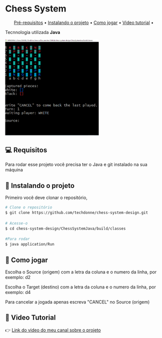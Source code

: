 <h1>Chess System</h1>

<p align="center">
  <a href="#pre-requisites">Pré-requisitos</a> •
  <a href="#como-usar">Instalando o projeto</a> •
  <a href="#como-jogar">Como jogar</a> •
  <a href="#video">Video tutorial</a> •
</p>

 Tecnnologia utilizada **Java**

 <img width="300px" src="./.github/xadrez.png">

<h2 id="pre-requisites">💻 Requisitos</h2> 

Para rodar esse projeto você precisa ter o Java e git  instalado na sua máquina
<h2 id="como-usar"> 🚀 Instalando o projeto</h2>

Primeiro você deve clonar o repositório,

```bash
# Clone o repositório
$ git clone https://github.com/techdonne/chess-system-design.git

# Acesse-o
$ cd chess-system-design/ChessSystemJava/build/classes

#Para rodar
$ java application/Run
```
<h2 id="como-jogar"> 🚀 Como jogar</h2>

<p>Escolha o Source (origem) com a letra da coluna e o numero da linha, por exemplo: d2</p>
<p>Escolha o Target (destino) com a letra da coluna e o numero da linha, por exemplo: d4</p>
<p>Para cancelar a jogada apenas escreva "CANCEL" no Source (origem)</p>

<h2 id="video"> 🚀 Video Tutorial</h2>

👉 [Link do video do meu canal sobre o projeto](https://youtu.be/iG3tccs0Arw)

